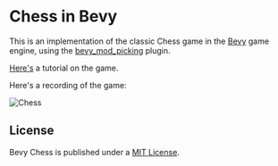 # Chess in Bevy

This is an implementation of the classic Chess game in the [Bevy](https://github.com/bevyengine/bevy) game engine, using the [bevy_mod_picking](https://github.com/aevyrie/bevy_mod_picking/) plugin.

[Here's](https://caballerocoll.com/blog/bevy-chess-tutorial/) a tutorial on the game.

Here's a recording of the game:

![Chess](./chess.gif)

## License

Bevy Chess is published under a [MIT License](/LICENSE.md).
